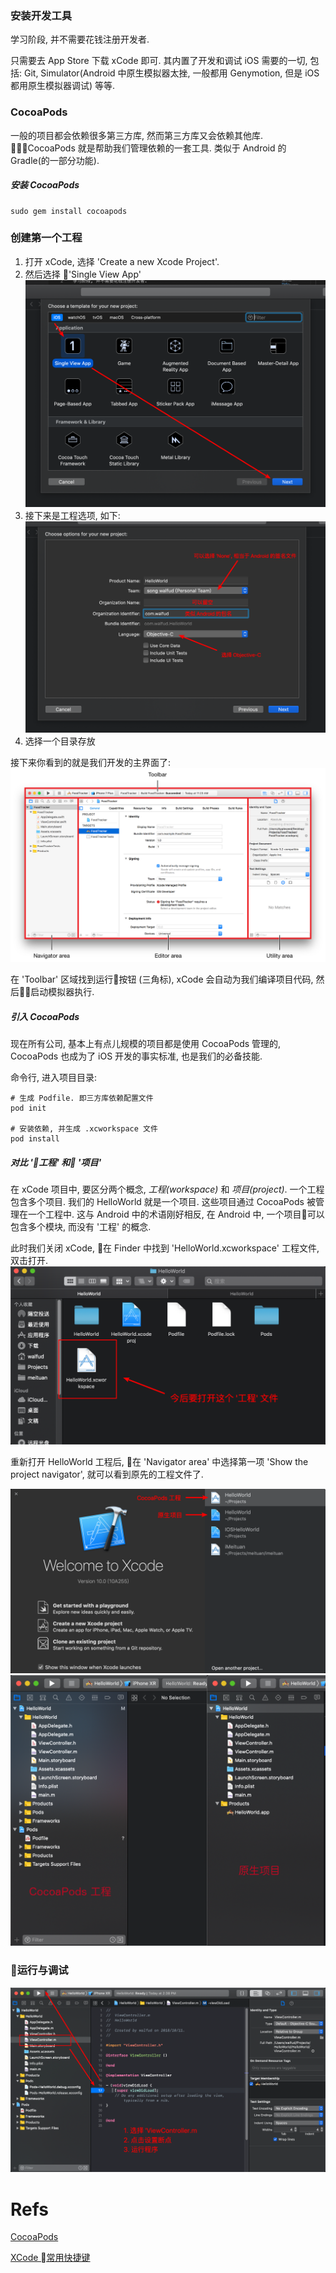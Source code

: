 ### 安装开发工具
学习阶段, 并不需要花钱注册开发者. 

只需要去 App Store 下载 xCode 即可. 其内置了开发和调试 iOS 需要的一切, 包括: Git, Simulator(Android 中原生模拟器太挫, 一般都用 Genymotion, 但是 iOS 都用原生模拟器调试) 等等.

### CocoaPods
一般的项目都会依赖很多第三方库, 然而第三方库又会依赖其他库. CocoaPods 就是帮助我们管理依赖的一套工具. 类似于 Android 的 Gradle(的一部分功能). 

##### 安装 CocoaPods
```shell
sudo gem install cocoapods
```

### 创建第一个工程
1. 打开 xCode, 选择 'Create a new Xcode Project'.
2. 然后选择 'Single View App'
![](./assets/setup%20single%20view%20app.png)
3. 接下来是工程选项, 如下:
![](./assets/setup%20new%20project%20options.png)
4. 选择一个目录存放

接下来你看到的就是我们开发的主界面了:
![](./assets/setup%20basic%20panel.png)

在 'Toolbar' 区域找到运行按钮 (三角标), xCode 会自动为我们编译项目代码, 然后启动模拟器执行. 

##### 引入 CocoaPods
现在所有公司, 基本上有点儿规模的项目都是使用 CocoaPods 管理的, CocoaPods 也成为了 iOS 开发的事实标准, 也是我们的必备技能. 

命令行, 进入项目目录:
```shell
# 生成 Podfile. 即三方库依赖配置文件
pod init

# 安装依赖, 并生成 .xcworkspace 文件
pod install
```

##### 对比 '工程' 和 '项目'
在 xCode 项目中, 要区分两个概念, *工程(workspace)* 和 *项目(project)*. 一个工程包含多个项目. 我们的 HelloWorld 就是一个项目. 这些项目通过 CocoaPods 被管理在一个工程中. 这与 Android 中的术语刚好相反, 在 Android 中, 一个项目可以包含多个模块, 而没有 '工程' 的概念.

此时我们关闭 xCode, 在 Finder 中找到 'HelloWorld.xcworkspace' 工程文件, 双击打开.
![](./assets/setup%20cocoapods%20xcworkspace.png)

重新打开 HelloWorld 工程后, 在 'Navigator area' 中选择第一项 'Show the project navigator', 就可以看到原先的工程文件了. 

![](./assets/setup%20cocoapods%20vs.%20origin%20open.png)
![](./assets/setup%20cocoapods%20vs.%20origin.png)

### 运行与调试
![](./assets/setup%20run.png)

# Refs
[CocoaPods](https://cocoapods.org/)

[XCode 常用快捷键](../xCode%20常用快捷键.md)